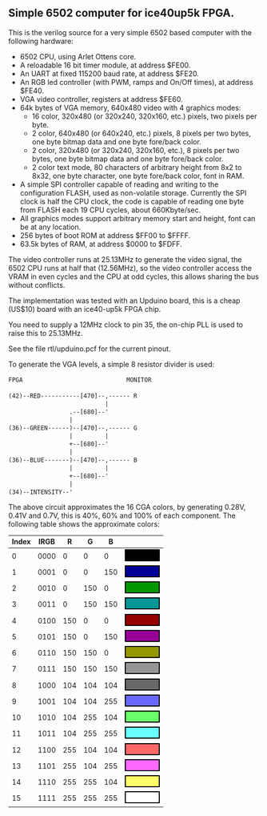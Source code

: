 Simple 6502 computer for ice40up5k FPGA.
----------------------------------------

This is the verilog source for a very simple 6502 based computer with the
following hardware:

- 6502 CPU, using Arlet Ottens core.
- A reloadable 16 bit timer module, at address $FE00.
- An UART at fixed 115200 baud rate, at address $FE20.
- An RGB led controller (with PWM, ramps and On/Off times), at address $FE40.
- VGA video controller, registers at address $FE60.
- 64k bytes of VGA memory, 640x480 video with 4 graphics modes:
  - 16 color, 320x480 (or 320x240, 320x160, etc.) pixels, two pixels per byte.
  - 2 color, 640x480 (or 640x240, etc.) pixels, 8 pixels per two bytes, one byte bitmap data and one byte fore/back color.
  - 2 color, 320x480 (or 320x240, 320x160, etc.), 8 pixels per two bytes, one byte bitmap data and one byte fore/back color.
  - 2 color text mode, 80 characters of arbitrary height from 8x2 to 8x32, one byte character, one byte fore/back color, font in RAM.
- A simple SPI controller capable of reading and writing to the configuration FLASH, used as non-volatile storage. Currently the SPI clock is half the CPU clock, the code is capable of reading one byte from FLASH each 19 CPU cycles, about 660Kbyte/sec.
- All graphics modes support arbitrary memory start and height, font can be at any location.
- 256 bytes of boot ROM at address $FF00 to $FFFF.
- 63.5k bytes of RAM, at address $0000 to $FDFF.

The video controller runs at 25.13MHz to generate the video signal, the 6502 CPU runs at half that (12.56MHz), so the video controller access the VRAM in even cycles and the CPU at odd cycles, this allows sharing the bus without conflicts.

The implementation was tested with an Upduino board, this is a cheap (US$10)
board with an ice40-up5k FPGA chip.

You need to supply a 12MHz clock to pin 35, the on-chip PLL is used to raise this to 25.13MHz.

See the file rtl/upduino.pcf for the current pinout.

To generate the VGA levels, a simple 8 resistor divider is used:

    FPGA                             MONITOR

    (42)--RED-----------[470]--,------ R
                               |
                     .--[680]--'
                     |
    (36)--GREEN------)--[470]--,------ G
                     |         |
                     +--[680]--'
                     |
    (36)--BLUE-------)--[470]--,------ B
                     |         |
                     +--[680]--'
                     |
    (34)--INTENSITY--'

The above circuit approximates the 16 CGA colors, by generating 0.28V, 0.41V and 0.7V, this is 40%, 60% and 100% of each component. The following table shows the approximate colors:

| Index | IRGB | R | G | B |                          |
|-------|------|---|---|---|--------------------------|
|   0   | 0000 | 0 | 0 | 0 |![0](/doc/00.png?raw=true)|
|   1   | 0001 | 0 | 0 |150|![0](/doc/01.png?raw=true)|
|   2   | 0010 | 0 |150| 0 |![0](/doc/02.png?raw=true)|
|   3   | 0011 | 0 |150|150|![0](/doc/03.png?raw=true)|
|   4   | 0100 |150| 0 | 0 |![0](/doc/04.png?raw=true)|
|   5   | 0101 |150| 0 |150|![0](/doc/05.png?raw=true)|
|   6   | 0110 |150|150| 0 |![0](/doc/06.png?raw=true)|
|   7   | 0111 |150|150|150|![0](/doc/07.png?raw=true)|
|   8   | 1000 |104|104|104|![0](/doc/08.png?raw=true)|
|   9   | 1001 |104|104|255|![0](/doc/09.png?raw=true)|
|  10   | 1010 |104|255|104|![0](/doc/10.png?raw=true)|
|  11   | 1011 |104|255|255|![0](/doc/11.png?raw=true)|
|  12   | 1100 |255|104|104|![0](/doc/12.png?raw=true)|
|  13   | 1101 |255|104|255|![0](/doc/13.png?raw=true)|
|  14   | 1110 |255|255|104|![0](/doc/14.png?raw=true)|
|  15   | 1111 |255|255|255|![0](/doc/15.png?raw=true)|


